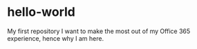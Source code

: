 # hello-world
My first repository
I want to make the most out of my Office 365 experience, 
hence why I am here.
